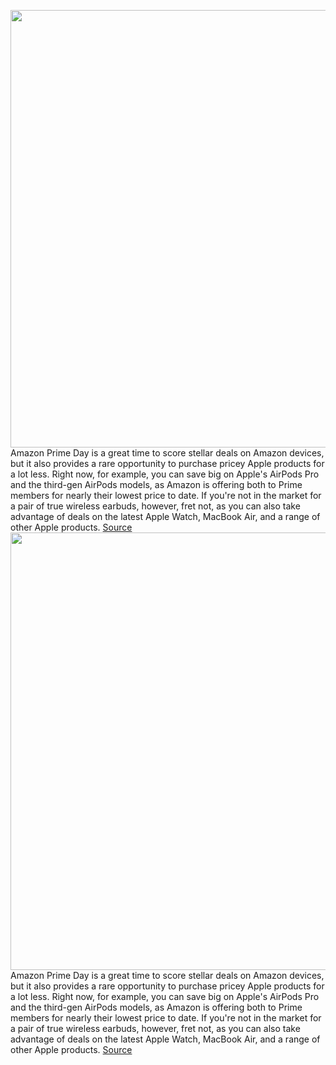<img src='https://cdn.vox-cdn.com/thumbor/NC6DtSHuNEkLRiytije1UiPOqn4=/0x0:2040x1360/1200x800/filters:focal(857x517:1183x843)/cdn.vox-cdn.com/uploads/chorus_image/image/71099731/cwelch_191031_3763_0003.5.jpg' width='700px' /><br/>
Amazon Prime Day is a great time to score stellar deals on Amazon devices, but it also provides a rare opportunity to purchase pricey Apple products for a lot less. Right now, for example, you can save big on Apple's AirPods Pro and the third-gen AirPods models, as Amazon is offering both to Prime members for nearly their lowest price to date. If you're not in the market for a pair of true wireless earbuds, however, fret not, as you can also take advantage of deals on the latest Apple Watch, MacBook Air, and a range of other Apple products.
<a href='https://www.theverge.com/23196999/amazon-prime-day-apple-deals-airpods-iphone-macbook-imac-2022'> Source <a/><img src='https://cdn.vox-cdn.com/thumbor/NC6DtSHuNEkLRiytije1UiPOqn4=/0x0:2040x1360/1200x800/filters:focal(857x517:1183x843)/cdn.vox-cdn.com/uploads/chorus_image/image/71099731/cwelch_191031_3763_0003.5.jpg' width='700px' /><br/>
Amazon Prime Day is a great time to score stellar deals on Amazon devices, but it also provides a rare opportunity to purchase pricey Apple products for a lot less. Right now, for example, you can save big on Apple's AirPods Pro and the third-gen AirPods models, as Amazon is offering both to Prime members for nearly their lowest price to date. If you're not in the market for a pair of true wireless earbuds, however, fret not, as you can also take advantage of deals on the latest Apple Watch, MacBook Air, and a range of other Apple products.
<a href='https://www.theverge.com/23196999/amazon-prime-day-apple-deals-airpods-iphone-macbook-imac-2022'> Source <a/>